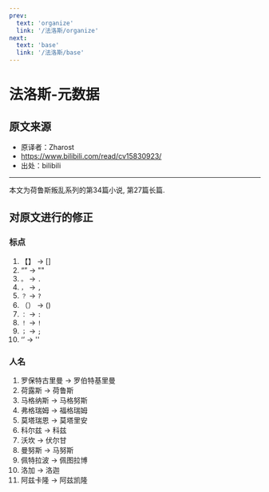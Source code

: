 ```yaml
---
prev:
  text: 'organize'
  link: '/法洛斯/organize'
next:
  text: 'base'
  link: '/法洛斯/base'
---
```


# 法洛斯-元数据

## 原文来源

+ 原译者：Zharost
+ <https://www.bilibili.com/read/cv15830923/>
+ 出处：bilibili

------

本文为荷鲁斯叛乱系列的第34篇小说, 第27篇长篇.

## 对原文进行的修正

### 标点

1. 【】 -> []
2. “” -> ""
3. `。` -> `. `
4. `，` -> `, `
5. `？` -> `? `
6. （） -> ()
7. `：` -> `: `
8. `！` -> `! `
9. `；` -> `; `
10. ‘’ -> ''

### 人名

1. 罗保特古里曼 -> 罗伯特基里曼
2. 荷露斯 -> 荷鲁斯
3. 马格纳斯 -> 马格努斯
4. 弗格瑞姆 -> 福格瑞姆
5. 莫塔瑞恩 -> 莫塔里安
6. 科尔兹 -> 科兹
7. 沃坎 -> 伏尔甘
8. 曼努斯 -> 马努斯
9. 佩特拉波 -> 佩图拉博
10. 洛加 -> 洛迦
11. 阿兹卡隆 -> 阿兹凯隆
